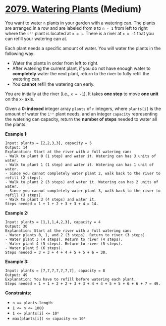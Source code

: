 # [2079. Watering Plants][link] (Medium)

[link]: https://leetcode.cn/problems/watering-plants/

You want to water `n` plants in your garden with a watering can. The plants are arranged in a row
and are labeled from `0` to `n - 1` from left to right where the `iᵗʰ` plant is located at `x = i`.
There is a river at `x = -1` that you can refill your watering can at.

Each plant needs a specific amount of water. You will water the plants in the following way:

- Water the plants in order from left to right.
- After watering the current plant, if you do not have enough water to **completely** water the next
plant, return to the river to fully refill the watering can.
- You **cannot** refill the watering can early.

You are initially at the river (i.e., `x = -1`). It takes **one step** to move **one unit** on the x-
axis.

Given a **0-indexed** integer array `plants` of `n` integers, where `plants[i]` is the amount of
water the `iᵗʰ` plant needs, and an integer `capacity` representing the watering can capacity,
return the **number of steps** needed to water all the plants.

**Example 1:**

```
Input: plants = [2,2,3,3], capacity = 5
Output: 14
Explanation: Start at the river with a full watering can:
- Walk to plant 0 (1 step) and water it. Watering can has 3 units of water.
- Walk to plant 1 (1 step) and water it. Watering can has 1 unit of water.
- Since you cannot completely water plant 2, walk back to the river to refill (2 steps).
- Walk to plant 2 (3 steps) and water it. Watering can has 2 units of water.
- Since you cannot completely water plant 3, walk back to the river to refill (3 steps).
- Walk to plant 3 (4 steps) and water it.
Steps needed = 1 + 1 + 2 + 3 + 3 + 4 = 14.
```

**Example 2:**

```
Input: plants = [1,1,1,4,2,3], capacity = 4
Output: 30
Explanation: Start at the river with a full watering can:
- Water plants 0, 1, and 2 (3 steps). Return to river (3 steps).
- Water plant 3 (4 steps). Return to river (4 steps).
- Water plant 4 (5 steps). Return to river (5 steps).
- Water plant 5 (6 steps).
Steps needed = 3 + 3 + 4 + 4 + 5 + 5 + 6 = 30.
```

**Example 3:**

```
Input: plants = [7,7,7,7,7,7,7], capacity = 8
Output: 49
Explanation: You have to refill before watering each plant.
Steps needed = 1 + 1 + 2 + 2 + 3 + 3 + 4 + 4 + 5 + 5 + 6 + 6 + 7 = 49.
```

**Constraints:**

- `n == plants.length`
- `1 <= n <= 1000`
- `1 <= plants[i] <= 10⁶`
- `max(plants[i]) <= capacity <= 10⁹`
